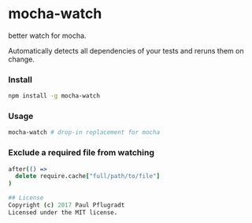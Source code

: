 # mocha-watch

better watch for mocha.

Automatically detects all dependencies of your tests and reruns them on change.

### Install

```sh
npm install -g mocha-watch
```

### Usage

```sh
mocha-watch # drop-in replacement for mocha
```

### Exclude a required file from watching

```coffee
after(() =>
  delete require.cache["full/path/to/file"]
)

## License
Copyright (c) 2017 Paul Pflugradt
Licensed under the MIT license.
